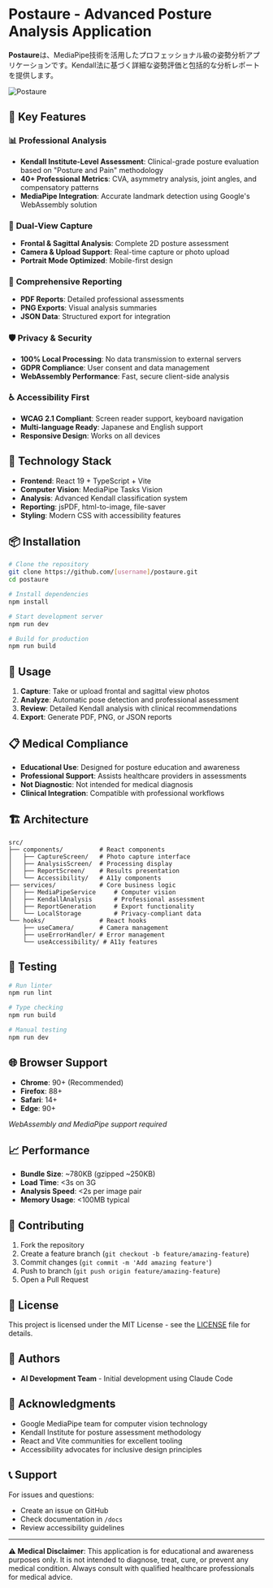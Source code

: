 # Postaure - Advanced Posture Analysis Application

**Postaure**は、MediaPipe技術を活用したプロフェッショナル級の姿勢分析アプリケーションです。Kendall法に基づく詳細な姿勢評価と包括的な分析レポートを提供します。

![Postaure](./public/icon-192x192.png)

## 🎯 Key Features

### 📊 **Professional Analysis**
- **Kendall Institute-Level Assessment**: Clinical-grade posture evaluation based on "Posture and Pain" methodology
- **40+ Professional Metrics**: CVA, asymmetry analysis, joint angles, and compensatory patterns
- **MediaPipe Integration**: Accurate landmark detection using Google's WebAssembly solution

### 📸 **Dual-View Capture**
- **Frontal & Sagittal Analysis**: Complete 2D posture assessment
- **Camera & Upload Support**: Real-time capture or photo upload
- **Portrait Mode Optimized**: Mobile-first design

### 📄 **Comprehensive Reporting**
- **PDF Reports**: Detailed professional assessments
- **PNG Exports**: Visual analysis summaries  
- **JSON Data**: Structured export for integration

### 🛡️ **Privacy & Security**
- **100% Local Processing**: No data transmission to external servers
- **GDPR Compliance**: User consent and data management
- **WebAssembly Performance**: Fast, secure client-side analysis

### ♿ **Accessibility First**
- **WCAG 2.1 Compliant**: Screen reader support, keyboard navigation
- **Multi-language Ready**: Japanese and English support
- **Responsive Design**: Works on all devices

## 🚀 Technology Stack

- **Frontend**: React 19 + TypeScript + Vite
- **Computer Vision**: MediaPipe Tasks Vision
- **Analysis**: Advanced Kendall classification system
- **Reporting**: jsPDF, html-to-image, file-saver
- **Styling**: Modern CSS with accessibility features

## 📦 Installation

```bash
# Clone the repository
git clone https://github.com/[username]/postaure.git
cd postaure

# Install dependencies
npm install

# Start development server
npm run dev

# Build for production
npm run build
```

## 🔧 Usage

1. **Capture**: Take or upload frontal and sagittal view photos
2. **Analyze**: Automatic pose detection and professional assessment
3. **Review**: Detailed Kendall analysis with clinical recommendations
4. **Export**: Generate PDF, PNG, or JSON reports

## 📋 Medical Compliance

- **Educational Use**: Designed for posture education and awareness
- **Professional Support**: Assists healthcare providers in assessments
- **Not Diagnostic**: Not intended for medical diagnosis
- **Clinical Integration**: Compatible with professional workflows

## 🏗️ Architecture

```
src/
├── components/          # React components
│   ├── CaptureScreen/   # Photo capture interface
│   ├── AnalysisScreen/  # Processing display
│   ├── ReportScreen/    # Results presentation
│   └── Accessibility/   # A11y components
├── services/            # Core business logic
│   ├── MediaPipeService     # Computer vision
│   ├── KendallAnalysis      # Professional assessment
│   ├── ReportGeneration     # Export functionality
│   └── LocalStorage         # Privacy-compliant data
└── hooks/               # React hooks
    ├── useCamera/       # Camera management
    ├── useErrorHandler/ # Error management
    └── useAccessibility/ # A11y features
```

## 🧪 Testing

```bash
# Run linter
npm run lint

# Type checking
npm run build

# Manual testing
npm run dev
```

## 🌐 Browser Support

- **Chrome**: 90+ (Recommended)
- **Firefox**: 88+
- **Safari**: 14+
- **Edge**: 90+

*WebAssembly and MediaPipe support required*

## 📈 Performance

- **Bundle Size**: ~780KB (gzipped ~250KB)
- **Load Time**: <3s on 3G
- **Analysis Speed**: <2s per image pair
- **Memory Usage**: <100MB typical

## 🤝 Contributing

1. Fork the repository
2. Create a feature branch (`git checkout -b feature/amazing-feature`)
3. Commit changes (`git commit -m 'Add amazing feature'`)
4. Push to branch (`git push origin feature/amazing-feature`)
5. Open a Pull Request

## 📄 License

This project is licensed under the MIT License - see the [LICENSE](LICENSE) file for details.

## 👥 Authors

- **AI Development Team** - Initial development using Claude Code

## 🙏 Acknowledgments

- Google MediaPipe team for computer vision technology
- Kendall Institute for posture assessment methodology
- React and Vite communities for excellent tooling
- Accessibility advocates for inclusive design principles

## 📞 Support

For issues and questions:
- Create an issue on GitHub
- Check documentation in `/docs`
- Review accessibility guidelines

---

**⚠️ Medical Disclaimer**: This application is for educational and awareness purposes only. It is not intended to diagnose, treat, cure, or prevent any medical condition. Always consult with qualified healthcare professionals for medical advice.